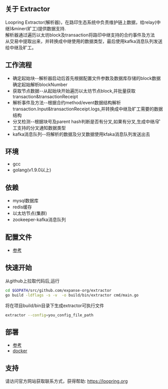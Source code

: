 ## 关于 Extractor

Loopring Extractor(解析器)，在路印生态系统中负责维护链上数据，给relay(中继)&miner(旷工)提供数据支持.<br>
解析器通过遍历以太坊block及transaction将路印中继支持的合约事件及方法<br>
从交易中提取出来，并转换成中继使用的数据类型，最后使用kafka消息队列发送给中继及旷工。

## 工作流程
* 确定起始块--解析器启动后首先根据配置文件参数及数据库存储的block数据确定起始解析blockNumber
* 获取节点数据--从起始块开始遍历以太坊节点block,并批量获取transaction&transactionReceipt
* 解析事件及方法--根据合约method/event数据结构解析transaction.Input&transactionReceipt.logs,并转换成中继及旷工需要的数据结构
* 分叉检测--根据块号及parent hash判断是否有分叉,如果有分叉,生成中继/矿工支持的分叉通知数据类型
* kafka消息队列--将解析的数据及分叉数据使用kfaka消息队列发送出去

## 环境
* gcc
* golang(v1.9.0以上)

## 依赖
* mysql数据库
* redis缓存
* 以太坊节点(集群)
* zookeeper-kafka消息队列

## 配置文件
- [参考](https://loopring.github.io/relay-cluster/deploy/deploy_extractor_cn.html#%E9%83%A8%E7%BD%B2%E9%85%8D%E7%BD%AE%E6%96%87%E4%BB%B6)

## 快速开始
从github上拉取代码后,运行
```bash
cd $GOPATH/src/github.com/expanse-org/extractor
go build -ldflags -s -v  -o build/bin/extractor cmd/main.go
```
将在项目build/bin目录下生成extractor可执行文件

```bash
extractor --config=you_config_file_path
```

## 部署
- [参考](https://loopring.github.io/relay-cluster/deploy/deploy_extractor_cn.html)
- [docker](docker_chinese)

## 支持
请访问官方网站获取联系方式，获得帮助: https://loopring.org
